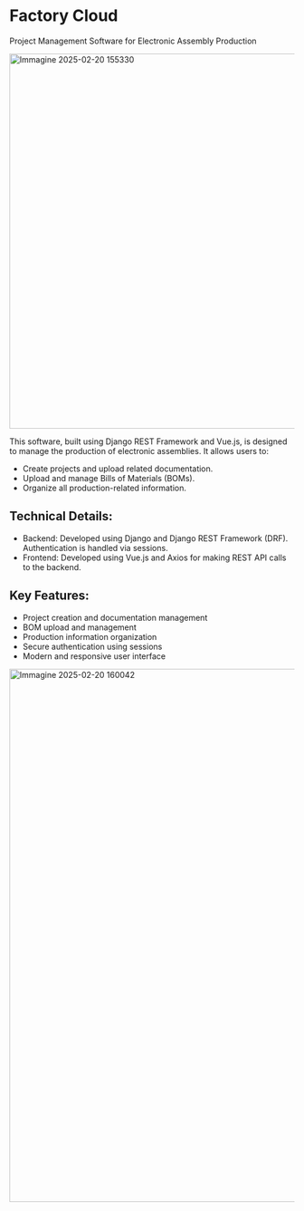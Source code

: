 # Factory Cloud
Project Management Software for Electronic Assembly Production

<img width="662" alt="Immagine 2025-02-20 155330" src="https://github.com/user-attachments/assets/f55de0f8-00ca-489e-90e6-2bf99b2a5685" />

This software, built using Django REST Framework and Vue.js, is designed to manage the production of electronic assemblies. It allows users to:

- Create projects and upload related documentation.
- Upload and manage Bills of Materials (BOMs).
- Organize all production-related information.

## Technical Details:

- Backend: Developed using Django and Django REST Framework (DRF). Authentication is handled via sessions.
- Frontend: Developed using Vue.js and Axios for making REST API calls to the backend.

## Key Features:

- Project creation and documentation management
- BOM upload and management
- Production information organization
- Secure authentication using sessions
- Modern and responsive user interface


<img width="941" alt="Immagine 2025-02-20 160042" src="https://github.com/user-attachments/assets/d6328089-55a1-4331-ad92-b7d84d478fdb" />
